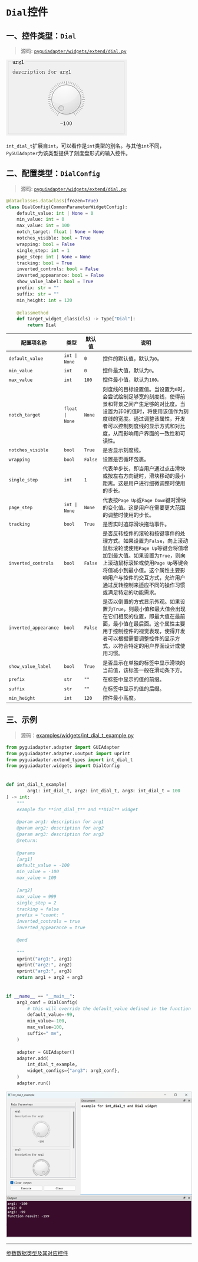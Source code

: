 # `Dial`控件

## 一、控件类型：`Dial`

> 源码: [`pyguiadapter/widgets/extend/dial.py`]()

<img src="../images/int_dial_t.png" />

`int_dial_t`扩展自`int`，可以看作是`int`类型的别名。与其他`int`不同，`PyGUIAdapter`为该类型提供了刻度盘形式的输入控件。

## 二、配置类型：`DialConfig`

> 源码: [`pyguiadapter/widgets/extend/dial.py`]()

```python
@dataclasses.dataclass(frozen=True)
class DialConfig(CommonParameterWidgetConfig):
    default_value: int | None = 0
    min_value: int = 0
    max_value: int = 100
    notch_target: float | None = None
    notches_visible: bool = True
    wrapping: bool = False
    single_step: int = 1
    page_step: int | None = None
    tracking: bool = True
    inverted_controls: bool = False
    inverted_appearance: bool = False
    show_value_label: bool = True
    prefix: str = ""
    suffix: str = ""
    min_height: int = 120

    @classmethod
    def target_widget_class(cls) -> Type["Dial"]:
        return Dial

```

| 配置项名称            | 类型            | 默认值  | 说明                                                         |
| --------------------- | --------------- | ------- | ------------------------------------------------------------ |
| `default_value`       | `int \| None`   | `0`     | 控件的默认值，默认为`0`。                                    |
| `min_value`           | `int`           | `0`     | 控件最大值，默认为`0`。                                      |
| `max_value`           | `int`           | `100`   | 控件最小值，默认为`100。`                                    |
| `notch_target`        | `float \| None` | `None`  | 刻度线的目标设置值。当设置为`0`时，会尝试绘制足够宽的刻度线，使得前景和背景之间产生足够的对比度。当设置为非0的值时，将使用该值作为刻度线的宽度。通过调整该属性，开发者可以控制刻度线的显示方式和对比度，从而影响用户界面的一致性和可读性。 |
| `notches_visible`     | `bool`          | `True`  | 是否显示刻度线。                                             |
| `wrapping`            | `bool`          | `False` | 设置是否循环包裹。                                           |
| `single_step`         | `int`           | `1`     | 代表单步长，即当用户通过点击滑块或按左右方向键时，滑块移动的最小距离。这是用户进行细微调整时使用的步长。 |
| `page_step`           | `int \| None`   | `None`  | 代表按`Page Up`或`Page Down`键时滑块的变化值。这是用户在需要更大范围的调整时使用的步长。 |
| `tracking`            | `bool`          | `True`  | 是否实时追踪滑块拖动事件。                                   |
| `inverted_controls`   | `bool`          | `False` | 是否反转控件的滚轮和按键事件的处理方式。如果设置为`False`，向上滚动鼠标滚轮或使用`Page Up`等键会将值增加到最大值。如果设置为`True`，则向上滚动鼠标滚轮或使用`Page Up`等键会将值减小到最小值。这个属性主要影响用户与控件的交互方式，允许用户通过反转控制来适应不同的操作习惯或满足特定的功能需求。 |
| `inverted_appearance` | `bool`          | `False` | 是否以倒置的方式显示外观。如果设置为`True`，则最小值和最大值会出现在它们相反的位置，即最大值在最前面，最小值在最后面。这个属性主要用于控制控件的视觉表现，使得开发者可以根据需要调整控件的显示方式，以符合特定的用户界面设计或使用习惯。 |
| `show_value_label`    | `bool`          | `True`  | 是否显示在单独的标签中显示滑块的当前值，该标签一般在滑动条下方。 |
| `prefix`              | `str`           | `""`    | 在标签中显示的值的前缀。                                     |
| `suffix`              | `str`           | `""`    | 在标签中显示的值的后缀。                                     |
| `min_height`          | `int`           | `120`   | 控件最小高度。                                               |

## 三、示例

> 源码：[examples/widgets/int_dial_t_example.py]()

```python
from pyguiadapter.adapter import GUIAdapter
from pyguiadapter.adapter.uoutput import uprint
from pyguiadapter.extend_types import int_dial_t
from pyguiadapter.widgets import DialConfig


def int_dial_t_example(
        arg1: int_dial_t, arg2: int_dial_t, arg3: int_dial_t = 100
) -> int:
    """
    example for **int_dial_t** and **Dial** widget

    @param arg1: description for arg1
    @param arg2: description for arg2
    @param arg3: description for arg3
    @return:

    @params
    [arg1]
    default_value = -100
    min_value = -100
    max_value = 100

    [arg2]
    max_value = 999
    single_step = 2
    tracking = false
    prefix = "count: "
    inverted_controls = true
    inverted_appearance = true

    @end

    """
    uprint("arg1:", arg1)
    uprint("arg2:", arg2)
    uprint("arg3:", arg3)
    return arg1 + arg2 + arg3


if __name__ == "__main__":
    arg3_conf = DialConfig(
        # this will override the default_value defined in the function signature
        default_value=-99,
        min_value=-100,
        max_value=100,
        suffix=" mv",
    )

    adapter = GUIAdapter()
    adapter.add(
        int_dial_t_example,
        widget_configs={"arg3": arg3_conf},
    )
    adapter.run()

```

<img src="../images/int_dial_t_example.png" />

---

[参数数据类型及其对应控件](widgets/types_and_widgets.md)